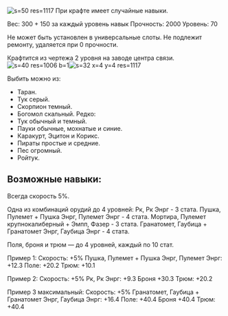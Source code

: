 ![s=50 res=1117]()
При крафте имеет случайные навыки.

Вес: 300 + 150 за каждый уровень навык
Прочность: 2000
Уровень: 70

Не может быть установлен в универсальные слоты.
Не подлежит ремонту, удаляется при 0 прочности.


Крафтится из чертежа 2 уровня на заводе центра связи.
![s=40 res=1006 b=1]()![s=32 x=4 y=4 res=1117]()

Выбить можно из:
  * Таран.
  * Тук серый.
  * Скорпион темный.
  * Богомол скальный.
Редко:
  * Тук обычный и темный.
  * Пауки обычные, мохнатые и синие.
  * Каракурт, Эцитон и Корикс.
  * Пираты простые и средние.
  * Пес огромный.
  * Ройтук.

## Возможные навыки:
Всегда скорость 5%.

Одна из комбинаций орудий до 4 уровней:
Рк, Рк Энрг - 3 стата.
Пушка, Пулемет + Пушка Энрг, Пулемет Энрг - 4 стата.
Мортира, Пулемет крупнокалиберный + Эмпп, Фазер - 3 стата.
Гранатомет, Гаубица + Гранатомет Энрг, Гаубица Энрг - 4 стата.

Поля, броня и трюм — до 4 уровней, каждый по 10 стат.

Пример 1:
Скорость: +5%
Пушка, Пулемет + Пушка Энрг, Пулемет Энрг: +12.3
Поле: +20.2
Трюм: +10.1

Пример 2:
Скорость: +5%
Рк, Рк Энрг: +9.3
Броня +30.3
Трюм: +20.2

Пример 3 максимальный:
Скорость: +5%
Гранатомет, Гаубица + Гранатомет Энрг, Гаубица Энрг: +16.4
Поле: +40.4
Броня +40.4
Трюм: +40.4